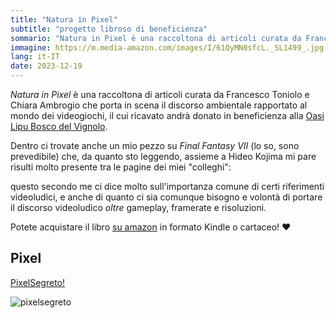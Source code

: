 ```yaml
---
title: "Natura in Pixel"
subtitle: "progetto libroso di beneficienza"
sommario: "Natura in Pixel è una raccoltona di articoli curata da Francesco Toniolo e Chiara Ambrogio che porta in scena il discorso ambientale rapportato al mondo dei videogiochi..."
immagine: https://m.media-amazon.com/images/I/61QyMN0sfcL._SL1499_.jpg
lang: it-IT
date: 2023-12-19
---
```


_Natura in Pixel_ è una raccoltona di articoli curata da Francesco Toniolo e Chiara Ambrogio che porta in scena il discorso ambientale rapportato al mondo dei videogiochi, il cui ricavato andrà donato in beneficienza alla [Oasi Lipu Bosco del Vignolo](http://www.lipu.it/oasi-bosco-del-vignolo-pavia).

Dentro ci trovate anche un mio pezzo su _Final Fantasy VII_ (lo so, sono prevedibile) che, da quanto sto leggendo, assieme a Hideo Kojima mi pare risulti molto presente tra le pagine dei miei "colleghi":

questo secondo me ci dice molto sull'importanza comune di certi riferimenti videoludici, e anche di quanto ci sia comunque bisogno e volontà di portare il discorso videoludico _oltre_ gameplay, framerate e risoluzioni.

Potete acquistare il libro [su amazon](https://amzn.to/3TC3I5z) in formato Kindle o cartaceo! ❤️

## Pixel 

[PixelSegreto!](https://pixel.livellosegreto.it/p/xabacadabra/642677568253955670/)

![pixelsegreto](https://pixel.livellosegreto.it/storage/m/_v2/627614251342880884/bc40e5d2a-3c51e6/5aEThUXWbnMf/Ki9sMegXxOUkC0dSi8IejidiUsy9r8xJGWIvGWPV.jpg)